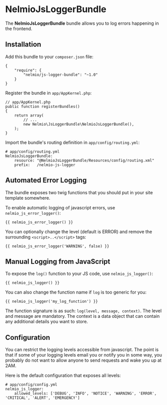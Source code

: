 NelmioJsLoggerBundle
====================

The **NelmioJsLoggerBundle** bundle allows you to log errors happening in the frontend.

## Installation ##

Add this bundle to your `composer.json` file:

    {
        "require": {
            "nelmio/js-logger-bundle": "~1.0"
        }
    }

Register the bundle in `app/AppKernel.php`:

    // app/AppKernel.php
    public function registerBundles()
    {
        return array(
            // ...
            new Nelmio\JsLoggerBundle\NelmioJsLoggerBundle(),
        );
    }

Import the bundle's routing definition in `app/config/routing.yml`:

    # app/config/routing.yml
    NelmioJsLoggerBundle:
        resource: "@NelmioJsLoggerBundle/Resources/config/routing.xml"
        prefix:   /nelmio-js-logger

## Automated Error Logging ##

The bundle exposes two twig functions that you should put in your site template somewhere.

To enable automatic logging of javascript errors, use `nelmio_js_error_logger()`:

    {{ nelmio_js_error_logger() }}

You can optionally change the level (default is ERROR) and remove the surrounding `<script>..</script>` tags:

    {{ nelmio_js_error_logger('WARNING', false) }}

## Manual Logging from JavaScript ##

To expose the `log()` function to your JS code, use `nelmio_js_logger()`:

    {{ nelmio_js_logger() }}

You can also change the function name if `log` is too generic for you:

    {{ nelmio_js_logger('my_log_function') }}

The function signature is as such: `log(level, message, context)`. The level and
message are mandatory. The context is a data object that can contain any additional
details you want to store.

## Configuration ##

You can restrict the logging levels accessible from javascript. The point
is that if some of your logging levels email you or notify you in some way,
you probably do not want to allow anyone to send requests and wake you up
at 2AM.

Here is the default configuration that exposes all levels:

    # app/config/config.yml
    nelmio_js_logger:
        allowed_levels: ['DEBUG', 'INFO', 'NOTICE', 'WARNING', 'ERROR', 'CRITICAL', 'ALERT', 'EMERGENCY']
